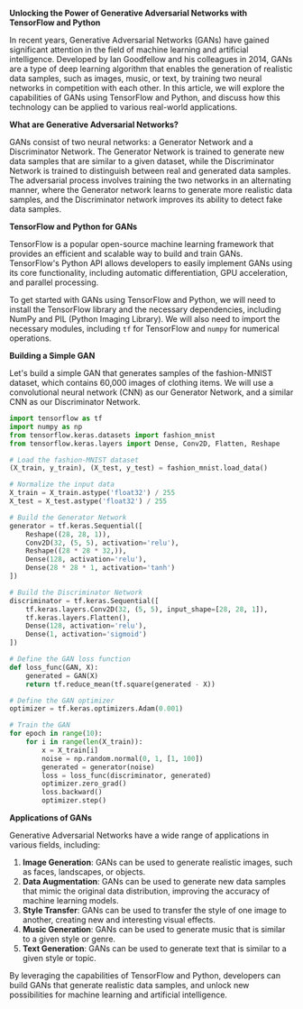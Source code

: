 **Unlocking the Power of Generative Adversarial Networks with TensorFlow and Python**

In recent years, Generative Adversarial Networks (GANs) have gained significant attention in the field of machine learning and artificial intelligence. Developed by Ian Goodfellow and his colleagues in 2014, GANs are a type of deep learning algorithm that enables the generation of realistic data samples, such as images, music, or text, by training two neural networks in competition with each other. In this article, we will explore the capabilities of GANs using TensorFlow and Python, and discuss how this technology can be applied to various real-world applications.

**What are Generative Adversarial Networks?**

GANs consist of two neural networks: a Generator Network and a Discriminator Network. The Generator Network is trained to generate new data samples that are similar to a given dataset, while the Discriminator Network is trained to distinguish between real and generated data samples. The adversarial process involves training the two networks in an alternating manner, where the Generator network learns to generate more realistic data samples, and the Discriminator network improves its ability to detect fake data samples.

**TensorFlow and Python for GANs**

TensorFlow is a popular open-source machine learning framework that provides an efficient and scalable way to build and train GANs. TensorFlow's Python API allows developers to easily implement GANs using its core functionality, including automatic differentiation, GPU acceleration, and parallel processing.

To get started with GANs using TensorFlow and Python, we will need to install the TensorFlow library and the necessary dependencies, including NumPy and PIL (Python Imaging Library). We will also need to import the necessary modules, including `tf` for TensorFlow and `numpy` for numerical operations.

**Building a Simple GAN**

Let's build a simple GAN that generates samples of the fashion-MNIST dataset, which contains 60,000 images of clothing items. We will use a convolutional neural network (CNN) as our Generator Network, and a similar CNN as our Discriminator Network.

```python
import tensorflow as tf
import numpy as np
from tensorflow.keras.datasets import fashion_mnist
from tensorflow.keras.layers import Dense, Conv2D, Flatten, Reshape

# Load the fashion-MNIST dataset
(X_train, y_train), (X_test, y_test) = fashion_mnist.load_data()

# Normalize the input data
X_train = X_train.astype('float32') / 255
X_test = X_test.astype('float32') / 255

# Build the Generator Network
generator = tf.keras.Sequential([
    Reshape((28, 28, 1)),
    Conv2D(32, (5, 5), activation='relu'),
    Reshape((28 * 28 * 32,)),
    Dense(128, activation='relu'),
    Dense(28 * 28 * 1, activation='tanh')
])

# Build the Discriminator Network
discriminator = tf.keras.Sequential([
    tf.keras.layers.Conv2D(32, (5, 5), input_shape=[28, 28, 1]),
    tf.keras.layers.Flatten(),
    Dense(128, activation='relu'),
    Dense(1, activation='sigmoid')
])

# Define the GAN loss function
def loss_func(GAN, X):
    generated = GAN(X)
    return tf.reduce_mean(tf.square(generated - X))

# Define the GAN optimizer
optimizer = tf.keras.optimizers.Adam(0.001)

# Train the GAN
for epoch in range(10):
    for i in range(len(X_train)):
        x = X_train[i]
        noise = np.random.normal(0, 1, [1, 100])
        generated = generator(noise)
        loss = loss_func(discriminator, generated)
        optimizer.zero_grad()
        loss.backward()
        optimizer.step()
```

**Applications of GANs**

Generative Adversarial Networks have a wide range of applications in various fields, including:

1. **Image Generation**: GANs can be used to generate realistic images, such as faces, landscapes, or objects.
2. **Data Augmentation**: GANs can be used to generate new data samples that mimic the original data distribution, improving the accuracy of machine learning models.
3. **Style Transfer**: GANs can be used to transfer the style of one image to another, creating new and interesting visual effects.
4. **Music Generation**: GANs can be used to generate music that is similar to a given style or genre.
5. **Text Generation**: GANs can be used to generate text that is similar to a given style or topic.

By leveraging the capabilities of TensorFlow and Python, developers can build GANs that generate realistic data samples, and unlock new possibilities for machine learning and artificial intelligence.